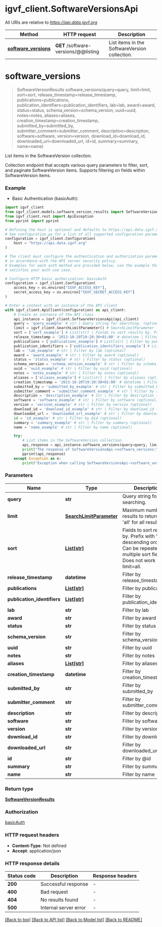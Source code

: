 # igvf_client.SoftwareVersionsApi

All URIs are relative to *https://api.data.igvf.org*

Method | HTTP request | Description
------------- | ------------- | -------------
[**software_versions**](SoftwareVersionsApi.md#software_versions) | **GET** /software-versions/@@listing | List items in the SoftwareVersion collection.


# **software_versions**
> SoftwareVersionResults software_versions(query=query, limit=limit, sort=sort, release_timestamp=release_timestamp, publications=publications, publication_identifiers=publication_identifiers, lab=lab, award=award, status=status, schema_version=schema_version, uuid=uuid, notes=notes, aliases=aliases, creation_timestamp=creation_timestamp, submitted_by=submitted_by, submitter_comment=submitter_comment, description=description, software=software, version=version, download_id=download_id, downloaded_url=downloaded_url, id=id, summary=summary, name=name)

List items in the SoftwareVersion collection.

Collection endpoint that accepts various query parameters to filter, sort, and paginate SoftwareVersion items. Supports filtering on fields within SoftwareVersion items.

### Example

* Basic Authentication (basicAuth):

```python
import igvf_client
from igvf_client.models.software_version_results import SoftwareVersionResults
from igvf_client.rest import ApiException
from pprint import pprint

# Defining the host is optional and defaults to https://api.data.igvf.org
# See configuration.py for a list of all supported configuration parameters.
configuration = igvf_client.Configuration(
    host = "https://api.data.igvf.org"
)

# The client must configure the authentication and authorization parameters
# in accordance with the API server security policy.
# Examples for each auth method are provided below, use the example that
# satisfies your auth use case.

# Configure HTTP basic authorization: basicAuth
configuration = igvf_client.Configuration(
    access_key = os.environ["IGVF_ACCESS_KEY"],
    secret_access_key = os.environ["IGVF_SECRET_ACCESS_KEY"]
)

# Enter a context with an instance of the API client
with igvf_client.ApiClient(configuration) as api_client:
    # Create an instance of the API class
    api_instance = igvf_client.SoftwareVersionsApi(api_client)
    query = 'query_example' # str | Query string for searching. (optional)
    limit = igvf_client.SearchLimitParameter() # SearchLimitParameter | Maximum number of results to return. Use 'all' for all results. (optional)
    sort = ['sort_example'] # List[str] | Fields to sort results by. Prefix with '-' for descending order. Can be repeated for multiple sort fields. Does not work with limit=all. (optional)
    release_timestamp = '2013-10-20T19:20:30+01:00' # datetime | Filter by release_timestamp (optional)
    publications = ['publications_example'] # List[str] | Filter by publications (optional)
    publication_identifiers = ['publication_identifiers_example'] # List[str] | Filter by publication_identifiers (optional)
    lab = 'lab_example' # str | Filter by lab (optional)
    award = 'award_example' # str | Filter by award (optional)
    status = 'status_example' # str | Filter by status (optional)
    schema_version = 'schema_version_example' # str | Filter by schema_version (optional)
    uuid = 'uuid_example' # str | Filter by uuid (optional)
    notes = 'notes_example' # str | Filter by notes (optional)
    aliases = ['aliases_example'] # List[str] | Filter by aliases (optional)
    creation_timestamp = '2013-10-20T19:20:30+01:00' # datetime | Filter by creation_timestamp (optional)
    submitted_by = 'submitted_by_example' # str | Filter by submitted_by (optional)
    submitter_comment = 'submitter_comment_example' # str | Filter by submitter_comment (optional)
    description = 'description_example' # str | Filter by description (optional)
    software = 'software_example' # str | Filter by software (optional)
    version = 'version_example' # str | Filter by version (optional)
    download_id = 'download_id_example' # str | Filter by download_id (optional)
    downloaded_url = 'downloaded_url_example' # str | Filter by downloaded_url (optional)
    id = 'id_example' # str | Filter by @id (optional)
    summary = 'summary_example' # str | Filter by summary (optional)
    name = 'name_example' # str | Filter by name (optional)

    try:
        # List items in the SoftwareVersion collection.
        api_response = api_instance.software_versions(query=query, limit=limit, sort=sort, release_timestamp=release_timestamp, publications=publications, publication_identifiers=publication_identifiers, lab=lab, award=award, status=status, schema_version=schema_version, uuid=uuid, notes=notes, aliases=aliases, creation_timestamp=creation_timestamp, submitted_by=submitted_by, submitter_comment=submitter_comment, description=description, software=software, version=version, download_id=download_id, downloaded_url=downloaded_url, id=id, summary=summary, name=name)
        print("The response of SoftwareVersionsApi->software_versions:\n")
        pprint(api_response)
    except Exception as e:
        print("Exception when calling SoftwareVersionsApi->software_versions: %s\n" % e)
```



### Parameters


Name | Type | Description  | Notes
------------- | ------------- | ------------- | -------------
 **query** | **str**| Query string for searching. | [optional] 
 **limit** | [**SearchLimitParameter**](SearchLimitParameter.md)| Maximum number of results to return. Use &#39;all&#39; for all results. | [optional] 
 **sort** | [**List[str]**](List[str].md)| Fields to sort results by. Prefix with &#39;-&#39; for descending order. Can be repeated for multiple sort fields. Does not work with limit&#x3D;all. | [optional] 
 **release_timestamp** | **datetime**| Filter by release_timestamp | [optional] 
 **publications** | [**List[str]**](List[str].md)| Filter by publications | [optional] 
 **publication_identifiers** | [**List[str]**](List[str].md)| Filter by publication_identifiers | [optional] 
 **lab** | **str**| Filter by lab | [optional] 
 **award** | **str**| Filter by award | [optional] 
 **status** | **str**| Filter by status | [optional] 
 **schema_version** | **str**| Filter by schema_version | [optional] 
 **uuid** | **str**| Filter by uuid | [optional] 
 **notes** | **str**| Filter by notes | [optional] 
 **aliases** | [**List[str]**](List[str].md)| Filter by aliases | [optional] 
 **creation_timestamp** | **datetime**| Filter by creation_timestamp | [optional] 
 **submitted_by** | **str**| Filter by submitted_by | [optional] 
 **submitter_comment** | **str**| Filter by submitter_comment | [optional] 
 **description** | **str**| Filter by description | [optional] 
 **software** | **str**| Filter by software | [optional] 
 **version** | **str**| Filter by version | [optional] 
 **download_id** | **str**| Filter by download_id | [optional] 
 **downloaded_url** | **str**| Filter by downloaded_url | [optional] 
 **id** | **str**| Filter by @id | [optional] 
 **summary** | **str**| Filter by summary | [optional] 
 **name** | **str**| Filter by name | [optional] 

### Return type

[**SoftwareVersionResults**](SoftwareVersionResults.md)

### Authorization

[basicAuth](../README.md#basicAuth)

### HTTP request headers

 - **Content-Type**: Not defined
 - **Accept**: application/json

### HTTP response details

| Status code | Description | Response headers |
|-------------|-------------|------------------|
**200** | Successful response |  -  |
**400** | Bad request |  -  |
**404** | No results found |  -  |
**500** | Internal server error |  -  |

[[Back to top]](#) [[Back to API list]](../README.md#documentation-for-api-endpoints) [[Back to Model list]](../README.md#documentation-for-models) [[Back to README]](../README.md)

